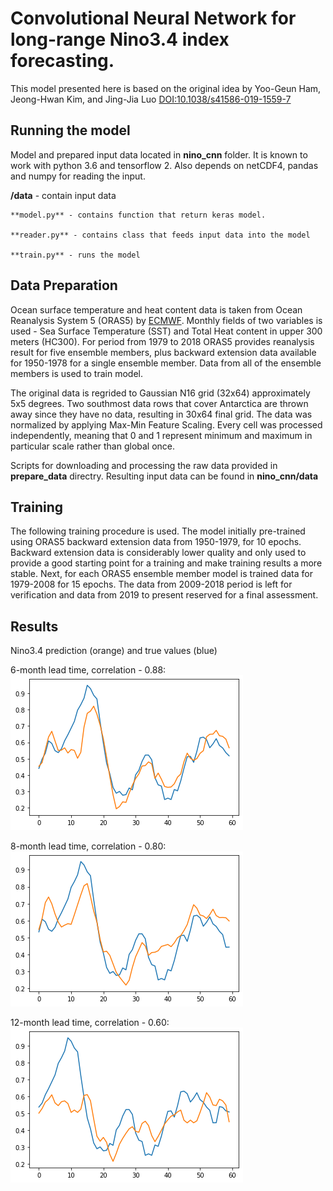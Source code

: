 # Convolutional Neural Network for long-range Nino3.4 index forecasting. 

This model presented here is based on the original idea by Yoo-Geun Ham, Jeong-Hwan Kim, and Jing-Jia Luo [DOI:10.1038/s41586-019-1559-7](https://doi.org/10.1038/s41586-019-1559-7)

## Running the model

Model and prepared input data located in **nino_cnn** folder. It is known to work with python 3.6 and tensorflow 2. Also depends on netCDF4, pandas and numpy for reading the input. 

**/data** - contain input data

	**model.py** - contains function that return keras model.
	
	**reader.py** - contains class that feeds input data into the model
	
	**train.py** - runs the model
	

## Data Preparation

Ocean surface temperature and heat content data is taken from Ocean Reanalysis System 5 (ORAS5) by [ECMWF](https://www.ecmwf.int/en/research/climate-reanalysis/ocean-reanalysis). Monthly fields of two variables is used - Sea Surface Temperature (SST) and Total Heat content in upper 300 meters (HC300). For period from 1979 to 2018 ORAS5 provides reanalysis result for five ensemble members, plus backward extension data available for 1950-1978 for a single ensemble member. Data from all of the ensemble members is used to train model.

The original data is regrided to Gaussian N16 grid (32x64) approximately 5x5 degrees. Two southmost data rows that cover Antarctica are thrown away since they have no data, resulting in 30x64 final grid. The data was normalized by applying Max-Min Feature Scaling. Every cell was processed independently, meaning that 0 and 1 represent minimum and maximum in particular scale rather than global once. 

Scripts for downloading and processing the raw data provided in **prepare_data** directry. Resulting input data can be found in **nino_cnn/data**

## Training

The following training procedure is used. The model initially pre-trained using ORAS5 backward extension data from 1950-1979, for 10 epochs. Backward extension data is considerably lower quality and only used to provide a good starting point for a training and make training results a more stable. Next, for each ORAS5 ensemble member model is trained data for 1979-2008 for 15 epochs. The data from 2009-2018 period is left for verification and data from 2019 to present reserved for a final assessment.

## Results
Nino3.4 prediction (orange) and true values (blue)

6-month lead time,  correlation - 0.88:
![alt text](https://github.com/kokorev/Nino_CNN/raw/master/img/prediction_6m_corr088.png "6-month lead time prediction")

8-month lead time,  correlation - 0.80:
![alt text](https://github.com/kokorev/Nino_CNN/raw/master/img/prediction_8m_corr080.png "8-month lead time prediction")

12-month lead time,  correlation - 0.60:
![alt text](https://github.com/kokorev/Nino_CNN/raw/master/img/prediction_12m_corr060.png "12-month lead time prediction")